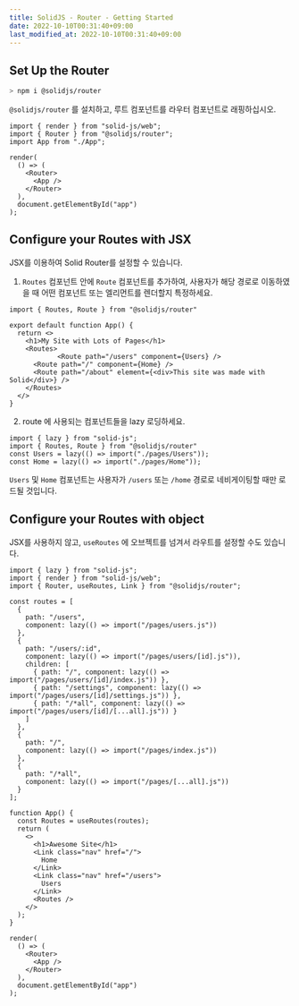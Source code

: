 ```yaml
---
title: SolidJS - Router - Getting Started
date: 2022-10-10T00:31:40+09:00
last_modified_at: 2022-10-10T00:31:40+09:00
---
```


## Set Up the Router

```bash
> npm i @solidjs/router
```

`@solidjs/router` 를 설치하고, 루트 컴포넌트를 라우터 컴포넌트로 래핑하십시오.

```tsx
import { render } from "solid-js/web";
import { Router } from "@solidjs/router";
import App from "./App";

render(
  () => (
    <Router>
      <App />
    </Router>
  ),
  document.getElementById("app")
);
```

## Configure your Routes with JSX

JSX를 이용하여 Solid Router를 설정할 수 있습니다.

1. `Routes` 컴포넌트 안에 `Route` 컴포넌트를 추가하여, 사용자가 해당 경로로 이동하였을 때 어떤 컴포넌트 또는 엘리먼트를 렌더할지 특정하세요.

```tsx
import { Routes, Route } from "@solidjs/router"

export default function App() {
  return <>
    <h1>My Site with Lots of Pages</h1>
    <Routes>
			<Route path="/users" component={Users} />
      <Route path="/" component={Home} />
      <Route path="/about" element={<div>This site was made with Solid</div>} />
    </Routes>
  </>
}
```

2. route 에 사용되는 컴포넌트들을 lazy 로딩하세요.

```tsx
import { lazy } from "solid-js";
import { Routes, Route } from "@solidjs/router"
const Users = lazy(() => import("./pages/Users"));
const Home = lazy(() => import("./pages/Home"));
```

`Users` 및 `Home` 컴포넌트는 사용자가 `/users` 또는 `/home` 경로로 네비게이팅할 때만 로드될 것입니다.

## Configure your Routes with object

JSX를 사용하지 않고, `useRoutes` 에 오브젝트를 넘겨서 라우트를 설정할 수도 있습니다.

```tsx
import { lazy } from "solid-js";
import { render } from "solid-js/web";
import { Router, useRoutes, Link } from "@solidjs/router";

const routes = [
  {
    path: "/users",
    component: lazy(() => import("/pages/users.js"))
  },
  {
    path: "/users/:id",
    component: lazy(() => import("/pages/users/[id].js")),
    children: [
      { path: "/", component: lazy(() => import("/pages/users/[id]/index.js")) },
      { path: "/settings", component: lazy(() => import("/pages/users/[id]/settings.js")) },
      { path: "/*all", component: lazy(() => import("/pages/users/[id]/[...all].js")) }
    ]
  },
  {
    path: "/",
    component: lazy(() => import("/pages/index.js"))
  },
  {
    path: "/*all",
    component: lazy(() => import("/pages/[...all].js"))
  }
];

function App() {
  const Routes = useRoutes(routes);
  return (
    <>
      <h1>Awesome Site</h1>
      <Link class="nav" href="/">
        Home
      </Link>
      <Link class="nav" href="/users">
        Users
      </Link>
      <Routes />
    </>
  );
}

render(
  () => (
    <Router>
      <App />
    </Router>
  ),
  document.getElementById("app")
);
```

